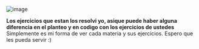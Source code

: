 ![image](https://github.com/Giancardonee/Segundo-anho-Licenciatrura-en-Sistemas-UNLP/assets/114377978/d8be624f-a1d2-4c36-9f3e-86256df45070)

**Los ejercicios que estan los resolvi yo, asique puede haber alguna diferencia en el planteo y en codigo con los ejercicios de ustedes**  
Simplemente es mi forma de ver cada materia y sus ejercicios. Espero que les pueda servir :) 
